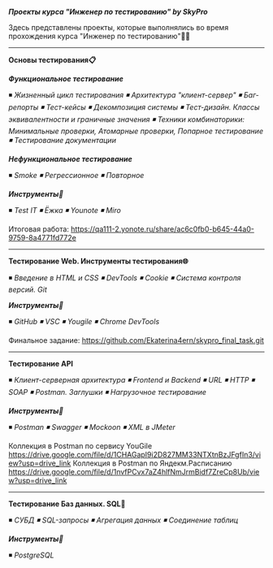 ***Проекты курса "Инженер по тестированию" by SkyPro***

Здесь представлены проекты, которые выполнялись во время прохождения курса "Инженер по тестированию"👨‍💻

---

**Основы тестирования📋**

_**Функциональное тестирование**_ 

◾ *Жизненный цикл тестирования ◾ Архитектура "клиент-сервер" ◾ Баг-репорты ◾ Тест-кейсы ◾ Декомпозиция системы
◾ Тест-дизайн. Классы эквивалентности и граничные значения ◾ Техники комбинаторики:
Минимальные проверки, Атомарные проверки, Попарное тестирование ◾ Тестирование документации*

_**Нефункциональное тестирование**_ 

◾	*Smoke ◾	Регрессионное ◾	Повторное*

_**Инструменты🔧**_

◾ *Test IT ◾ Ёжка ◾ Younote ◾ Miro*

Итоговая работа: https://qa111-2.yonote.ru/share/ac6c0fb0-b645-44a0-9759-8a4771fd772e

---

**Тестирование Web. Инструменты тестирования🌐** 

◾	*Введение в HTML и CSS ◾ DevTools ◾ Cookie ◾ Система контроля версий. Git*	 

_**Инструменты🔧**_

◾ *GitHub ◾ VSC ◾ Yougile ◾ Chrome DevTools*

Финальное задание: https://github.com/Ekaterina4ern/skypro_final_task.git

---

**Тестирование API** 

◾	*Клиент-серверная архитектура ◾ Frontend и Backend ◾ URL ◾ HTTP ◾ SOAP ◾ Postman. Заглушки ◾ Нагрузочное тестирование* 

_**Инструменты🔧**_

◾ *Postman ◾ Swagger ◾ Mockoon ◾ XML в JMeter*

Коллекция в Postman по  сервису YouGile
https://drive.google.com/file/d/1CHAGapI9i2D827MM33NTXtnBzJFgfIn3/view?usp=drive_link
Коллекция в Postman по Яндекм.Расписанию
https://drive.google.com/file/d/1nvfPCvx7aZ4hlfNmJrmBidf7ZreCp8Ub/view?usp=drive_link

---

**Тестирование Баз данных. SQL🐘** 

◾ *СУБД ◾ SQL-запросы ◾ Агрегация данных ◾ Соединение таблиц*

_**Инструменты🔧**_

◾ *PostgreSQL*
